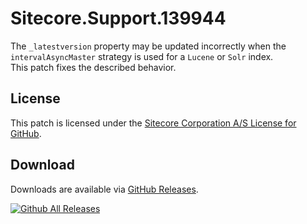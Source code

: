# Sitecore.Support.139944
The `_latestversion` property may be updated incorrectly when the `intervalAsyncMaster` strategy is used for a `Lucene` or `Solr` index.<br/>
This patch fixes the described behavior.

## License  
This patch is licensed under the [Sitecore Corporation A/S License for GitHub](https://github.com/sitecoresupport/Sitecore.Support.139944/blob/master/LICENSE).  

## Download  
Downloads are available via [GitHub Releases](https://github.com/sitecoresupport/Sitecore.Support.139944/releases).  

[![Github All Releases](https://img.shields.io/github/downloads/SitecoreSupport/Sitecore.Support.139944/total.svg)](https://github.com/SitecoreSupport/Sitecore.Support.139944/releases)
